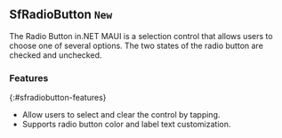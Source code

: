 ## SfRadioButton `New`

The Radio Button in.NET MAUI is a selection control that allows users to choose one of several options. The two states of the radio button are checked and unchecked.

### Features
{:#sfradiobutton-features}

* Allow users to select and clear the control by tapping.
* Supports radio button color and label text customization.